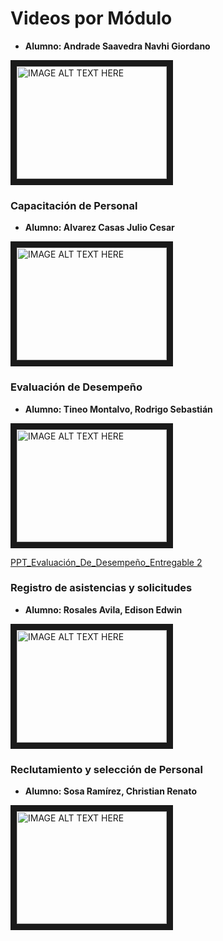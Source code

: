 # Videos por Módulo

- **Alumno: Andrade Saavedra Navhi Giordano**

<a href="https://www.youtube.com/watch?v=R4pJ7iGA5oc&t
" target="_blank"><img src="http://img.youtube.com/vi/R4pJ7iGA5oc&t/0.jpg" 
alt="IMAGE ALT TEXT HERE" width="240" height="180" border="10" /></a>

### Capacitación de Personal

- **Alumno: Alvarez Casas Julio Cesar**

<a href="http://www.youtube.com/watch?feature=player_embedded&v=RtDPWa1QqLg
" target="_blank"><img src="http://img.youtube.com/vi/RtDPWa1QqLg/0.jpg" 
alt="IMAGE ALT TEXT HERE" width="240" height="180" border="10" /></a>

### Evaluación de Desempeño

- **Alumno: Tineo Montalvo, Rodrigo Sebastián**

<a href="https://www.youtube.com/watch?v=2_S_PovnwSU
  " target="_blank"><img src="http://img.youtube.com/vi/2_S_PovnwSU/0.jpg" 
alt="IMAGE ALT TEXT HERE" width="240" height="180" border="10" /></a>

[PPT_Evaluación_De_Desempeño_Entregable 2](Material_Videos/Evaluación_Desempeño_Tineo_Rodrigo_PC2.pdf)

### Registro de asistencias y solicitudes

- **Alumno: Rosales Avila, Edison Edwin**

<a href="http://www.youtube.com/watch?feature=player_embedded&v=sHtiTfoPeVI
" target="_blank"><img src="http://img.youtube.com/vi/sHtiTfoPeVI/0.jpg" 
alt="IMAGE ALT TEXT HERE" width="240" height="180" border="10" /></a>

### Reclutamiento y selección de Personal
- **Alumno: Sosa Ramírez, Christian Renato**
<a href="https://www.youtube.com/watch?v=hYwXOR7ZEqg" target="_blank">
    <img src="http://img.youtube.com/vi/hYwXOR7ZEqg/0.jpg" alt="IMAGE ALT TEXT HERE" width="240" height="180" border="10" />
</a>
